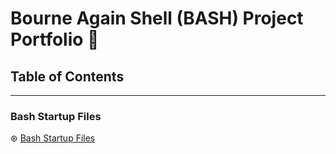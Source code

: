 # Bourne Again Shell (BASH) Project Portfolio 📓



## Table of Contents
---------------------------------------------------------------------
### Bash Startup Files

⊛ [Bash Startup Files]([url](https://github.com/aliamrod/BASH/blob/main/bash-startup-files/bash-startup-files.md))
